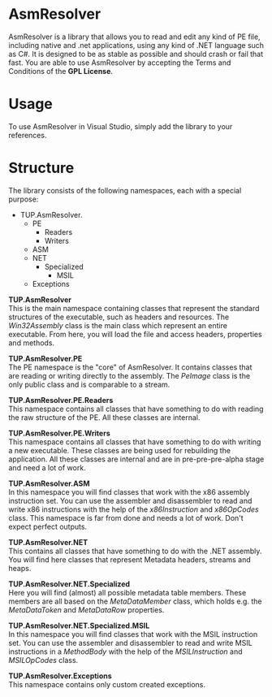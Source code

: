 AsmResolver
===========

AsmResolver is a library that allows you to read and edit any kind of PE file, including native and .net applications, using any kind of .NET language such as C#. It is designed to be as stable as possible and should crash or fail that fast. You are able to use AsmResolver by accepting the Terms and Conditions of the **GPL License**.

Usage
=====

To use AsmResolver in Visual Studio, simply add the library to your references.

Structure
=========

The library consists of the following namespaces, each with a special purpose:

* TUP.AsmResolver. 
  * PE
     * Readers
	 * Writers
  * ASM
  * NET
     * Specialized
         * MSIL
  * Exceptions


**TUP.AsmResolver**  
This is the main namespace containing classes that represent the standard structures of the executable, such as headers and resources. The *Win32Assembly* class is the main class which represent an entire executable. From here, you will load the file and access headers, properties and methods.

**TUP.AsmResolver.PE**  
The PE namespace is the "core" of AsmResolver. It contains classes that are reading or writing directly to the assembly. The *PeImage* class is the only public class and is comparable to a stream. 

**TUP.AsmResolver.PE.Readers**  
This namespace contains all classes that have something to do with reading the raw structure of the PE. All these classes are internal.

**TUP.AsmResolver.PE.Writers**  
This namespace contains all classes that have something to do with writing a new executable. These classes are being used for rebuilding the application. All these classes are internal and are in pre-pre-pre-alpha stage and need a lot of work.

**TUP.AsmResolver.ASM**  
In this namespace you will find classes that work with the x86 assembly instruction set. You can use the assembler and disassembler to read and write x86 instructions with the help of the *x86Instruction* and *x86OpCodes* class. This namespace is far from done and needs a lot of work. Don't expect perfect outputs.

**TUP.AsmResolver.NET**  
This contains all classes that have something to do with the .NET assembly. You will find here classes that represent Metadata headers, streams and heaps.

**TUP.AsmResolver.NET.Specialized**  
Here you will find (almost) all possible metadata table members. These members are all based on the *MetaDataMember* class, which holds e.g. the *MetaDataToken* and *MetaDataRow* properties.

**TUP.AsmResolver.NET.Specialized.MSIL**  
In this namespace you will find classes that work with the MSIL instruction set. You can use the assembler and disassembler to read and write MSIL instructions in a *MethodBody* with the help of the *MSILInstruction* and *MSILOpCodes* class.

**TUP.AsmResolver.Exceptions**  
This namespace contains only custom created exceptions.